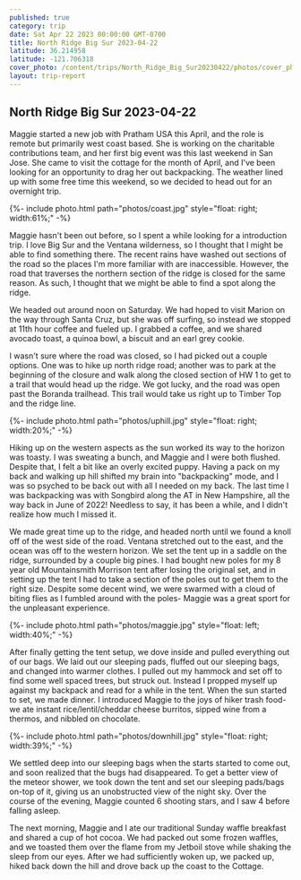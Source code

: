 ```yaml
---
published: true
category: trip
date: Sat Apr 22 2023 00:00:00 GMT-0700
title: North Ridge Big Sur 2023-04-22
latitude: 36.214958
latitude: -121.706318
cover_photo: /content/trips/North_Ridge_Big_Sur20230422/photos/cover_photo.jpg
layout: trip-report
---
```



## North Ridge Big Sur 2023-04-22

Maggie started a new job with Pratham USA this April, and the role is remote but primarily west coast based. She is working on the charitable contributions team, and her first big event was this last weekend in San Jose. She came to visit the cottage for the month of April, and I've been looking for an opportunity to drag her out backpacking. The weather lined up with some free time this weekend, so we decided to head out for an overnight trip.

{%- include photo.html 
    path="photos/coast.jpg"
    style="float: right; width:61%;"
-%}


Maggie hasn't been out before, so I spent a while looking for a introduction trip. I love Big Sur and the Ventana wilderness, so I thought that I might be able to find something there. The recent rains have washed out sections of the road so the places I'm more familiar with are inaccessible. However, the road that traverses the northern section of the ridge is closed for the same reason. As such, I thought that we might be able to find a spot along the ridge.

We headed out around noon on Saturday. We had hoped to visit Marion on the way through Santa Cruz, but she was off surfing, so instead we stopped at 11th hour coffee and fueled up. I grabbed a coffee, and we shared avocado toast, a quinoa bowl, a biscuit and an earl grey cookie.

I wasn't sure where the road was closed, so I had picked out a couple options. One was to hike up north ridge road; another was to park at the beginning of the closure and walk along the closed section of HW 1 to get to a trail that would head up the ridge. We got lucky, and the road was open past the Boranda trailhead. This trail would take us right up to Timber Top and the ridge line.

{%- include photo.html 
    path="photos/uphill.jpg"
    style="float: right; width:20%;"
-%}

Hiking up on the western aspects as the sun worked its way to the horizon was toasty. I was sweating a bunch, and Maggie and I were both flushed. Despite that, I felt a bit like an overly excited puppy. Having a pack on my back and walking up hill shifted my brain into "backpacking" mode, and I was so psyched to be back out with all I needed on my back. The last time I was backpacking was with Songbird along the AT in New Hampshire, all the way back in June of 2022! Needless to say, it has been a while, and I didn't realize how much I missed it.

We made great time up to the ridge, and headed north until we found a knoll off of the west side of the road. Ventana stretched out to the east, and the ocean was off to the western horizon. We set the tent up in a saddle on the ridge, surrounded by a couple big pines. I had bought new poles for my 8 year old Mountainsmith Morrison tent after losing the original set, and in setting up the tent I had to take a section of the poles out to get them to the right size. Despite some decent wind, we were swarmed with a cloud of biting flies as I fumbled around with the poles- Maggie was a great sport for the unpleasant experience.


{%- include photo.html 
    path="photos/maggie.jpg"
    style="float: left; width:40%;"
-%}

After finally getting the tent setup, we dove inside and pulled everything out of our bags. We laid out our sleeping pads, fluffed out our sleeping bags, and changed into warmer clothes. I pulled out my hammock and set off to find some well spaced trees, but struck out. Instead I propped myself up against my backpack and read for a while in the tent. When the sun started to set, we made dinner. I introduced Maggie to the joys of hiker trash food- we ate instant rice/lentil/cheddar cheese burritos, sipped wine from a thermos, and nibbled on chocolate. 

{%- include photo.html 
    path="photos/downhill.jpg"
    style="float: right; width:39%;"
-%}

We settled deep into our sleeping bags when the starts started to come out, and soon realized that the bugs had disappeared. To get a better view of the meteor shower, we took down the tent and set our sleeping pads/bags on-top of it, giving us an unobstructed view of the night sky. Over the course of the evening, Maggie counted 6 shooting stars, and I saw 4 before falling asleep.


The next morning, Maggie and I ate our traditional Sunday waffle breakfast and shared a cup of hot cocoa. We had packed out some frozen waffles, and we toasted them over the flame from my Jetboil stove while shaking the sleep from our eyes. After we had sufficiently woken up, we packed up, hiked back down the hill and drove back up the coast to the Cottage. 




